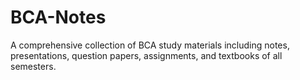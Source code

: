 # BCA-Notes
A comprehensive collection of BCA study materials including notes, presentations, question papers, assignments, and textbooks of all semesters.
